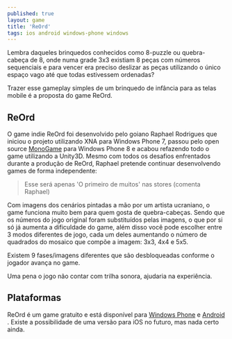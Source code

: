 ```yaml
---
published: true
layout: game
title: 'ReOrd'
tags: ios android windows-phone windows
---
```

Lembra daqueles brinquedos conhecidos como 8-puzzle ou quebra-cabeça de 8, onde numa grade 3x3 existiam 8 peças com números sequenciais e para vencer era preciso deslizar as peças utilizando o único espaço vago até que todas estivessem ordenadas?

Trazer esse gameplay simples de um brinquedo de infância para as telas mobile é a proposta do game ReOrd.

## ReOrd
O game indie ReOrd foi desenvolvido pelo goiano Raphael Rodrigues que iniciou o projeto utilizando XNA para Windows Phone 7, passou pelo open source <a href="https://github.com/mono/MonoGame" target="_blank">MonoGame</a>
 para Windows Phone 8 e acabou refazendo todo o game utilizando a Unity3D. Mesmo com todos os desafios enfrentados durante a produção de ReOrd, Raphael pretende continuar desenvolvendo games de forma independente: 



> Esse será apenas 'O primeiro de muitos' nas stores (comenta Raphael)

Com imagens dos cenários pintadas a mão por um artista ucraniano, o game funciona muito bem para quem gosta de quebra-cabeças. Sendo que os números do jogo original foram substituídos pelas imagens, o que por si só já aumenta a dificuldade do game, além disso você pode escolher entre 3 modos diferentes de jogo, cada um deles aumentando o número de quadrados do mosaico que compõe a imagem: 3x3, 4x4 e 5x5.




Existem 9 fases/imagens diferentes que são desbloqueadas conforme o jogador avança no game.

Uma pena o jogo não contar com trilha sonora, ajudaria na experiência.

## Plataformas
ReOrd é um game gratuito e está disponível para <a href="http://windowsphone.com/s?appid=79bf8d67-8391-484e-a160-5f87c678c9a0" target="_blank">Windows Phone</a>
 e <a href="https://play.google.com/store/apps/details?id=com.raphael.reord" target="_blank">Android</a>
. Existe a possibilidade de uma versão para iOS no futuro, mas nada certo ainda.






